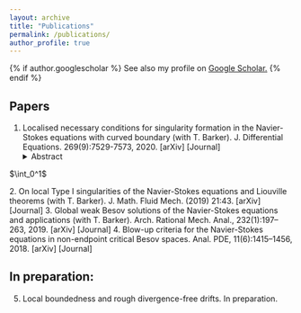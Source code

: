 ```yaml
---
layout: archive
title: "Publications"
permalink: /publications/
author_profile: true
---
```



{% if author.googlescholar %}
  See also my profile on <u><a href="{{author.googlescholar}}">Google Scholar</a>.</u>
{% endif %}

## Papers

1. Localised necessary conditions for singularity formation in the Navier-Stokes equations with curved boundary (with T. Barker). J. Differential Equations. 269(9):7529-7573, 2020. [arXiv] [Journal] <details><summary>Abstract</summary>
<p>
$\int_0^1$
</p>
</details>
2. On local Type I singularities of the Navier-Stokes equations and Liouville theorems (with T. Barker). J. Math. Fluid Mech. (2019) 21:43.  [arXiv] [Journal]
3. Global weak Besov solutions of the Navier-Stokes equations and applications (with T. Barker). Arch. Rational Mech. Anal., 232(1):197–263, 2019. [arXiv] [Journal]
4. Blow-up criteria for the Navier-Stokes equations in non-endpoint critical Besov spaces. Anal. PDE, 11(6):1415–1456, 2018. [arXiv] [Journal]

## In preparation:

5. Local boundedness and rough divergence-free drifts. In preparation.
